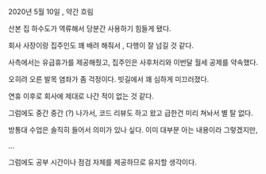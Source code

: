 2020년 5월 10일 , 약간 흐림

산본 집 하수도가 역류해서 당분간 사용하기 힘들게 됐다.

회사 사장이랑 집주인도 꽤 배려 해줘서 , 다행이 잘 넘길 것 같다.

사측에서는 유급휴가를 제공해줬고, 집주인은 사후처리와 이번달 월세 공제를 약속했다.

오히려 오른 발목 염좌가 좀 걱정이다. 빗길에서 꽤 심하게 미끄러졌다.

연휴 이후로 회사에 제대로 나간 적이 없는 것 같다.

그럼에도 중간 중간 (?) 나가서, 코드 리뷰도 하고 왔고 급한건 미리 쳐놔서 별 탈 없다.

방통대 수업은 솔직히 들어서 의미가 있나 싶다. 이미 대부분 아는 내용이라 그렇겠지만,

...

그럼에도 공부 시간이나 점검 자체를 제공하므로 유지할 생각이다.

